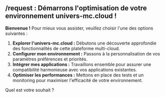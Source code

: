 ##  /request  : Démarrons l'optimisation de votre environnement univers-mc.cloud !

**Bienvenue !**  Pour mieux vous assister, veuillez choisir l'une des options suivantes :

1. **Explorer l'univers-mc.cloud :** Débutons une découverte approfondie des fonctionnalités de cette plateforme multi-cloud.  
2. **Configurer mon environnement :**  Passons à la personnalisation de vos paramètres préférences et priorités.
3. **Intégrer mes applications :**  Travaillons ensemble pour assurer une compatibilité harmonieuse avec vos applications existantes.
4. **Optimiser les performances :**  Mettons en place des tests et un monitoring pour maximiser l'efficacité de votre environnement.



  Quel est votre souhait ? 
